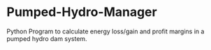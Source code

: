 # Pumped-Hydro-Manager
Python Program to calculate energy loss/gain and profit margins in a pumped hydro dam system.
